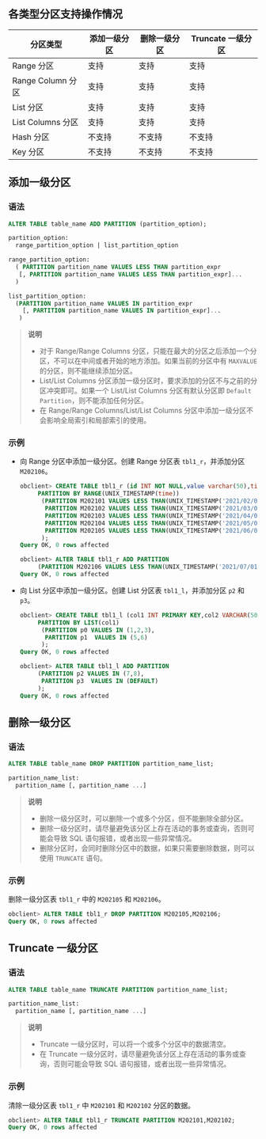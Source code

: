 ## 各类型分区支持操作情况

| 分区类型          | 添加一级分区 | 删除一级分区 | Truncate 一级分区 |
| ----------------- | ------------ | ------------ | ----------------- |
| Range 分区        | 支持         | 支持         | 支持              |
| Range Column 分区 | 支持         | 支持         | 支持              |
| List 分区         | 支持         | 支持         | 支持              |
| List Columns 分区 | 支持         | 支持         | 支持              |
| Hash 分区         | 不支持       | 不支持       | 不支持            |
| Key 分区          | 不支持       | 不支持       | 不支持            |

## 添加一级分区

### 语法

```sql
ALTER TABLE table_name ADD PARTITION (partition_option);

partition_option:
  range_partition_option | list_partition_option

range_partition_option:
  ( PARTITION partition_name VALUES LESS THAN partition_expr
   [, PARTITION partition_name VALUES LESS THAN partition_expr]...
  )

list_partition_option:
  (PARTITION partition_name VALUES IN partition_expr
    [, PARTITION partition_name VALUES IN partition_expr]...
   )
```

> **说明**
>
> - 对于 Range/Range Columns 分区，只能在最大的分区之后添加一个分区，不可以在中间或者开始的地方添加。如果当前的分区中有 `MAXVALUE` 的分区，则不能继续添加分区。
> - List/List Columns 分区添加一级分区时，要求添加的分区不与之前的分区冲突即可。如果一个 List/List Columns 分区有默认分区即 `Default Partition`，则不能添加任何分区。
> - 在 Range/Range Columns/List/List Columns 分区中添加一级分区不会影响全局索引和局部索引的使用。

### 示例

- 向 Range 分区中添加一级分区。创建 Range 分区表 `tbl1_r`，并添加分区 `M202106`。

  ```sql
  obclient> CREATE TABLE tbl1_r (id INT NOT NULL,value varchar(50),time TIMESTAMP NOT NULL)
       PARTITION BY RANGE(UNIX_TIMESTAMP(time)) 
        (PARTITION M202101 VALUES LESS THAN(UNIX_TIMESTAMP('2021/02/01')),
         PARTITION M202102 VALUES LESS THAN(UNIX_TIMESTAMP('2021/03/01')),
         PARTITION M202103 VALUES LESS THAN(UNIX_TIMESTAMP('2021/04/01')),
         PARTITION M202104 VALUES LESS THAN(UNIX_TIMESTAMP('2021/05/01')),
         PARTITION M202105 VALUES LESS THAN(UNIX_TIMESTAMP('2021/06/01'))
        );
  Query OK, 0 rows affected
  
  obclient> ALTER TABLE tbl1_r ADD PARTITION 
       (PARTITION M202106 VALUES LESS THAN(UNIX_TIMESTAMP('2021/07/01')));
  Query OK, 0 rows affected
  ```

- 向 List 分区中添加一级分区。创建 List 分区表 `tbl1_l`，并添加分区 `p2` 和 `p3`。

  ```sql
  obclient> CREATE TABLE tbl1_l (col1 INT PRIMARY KEY,col2 VARCHAR(50))
       PARTITION BY LIST(col1) 
        (PARTITION p0 VALUES IN (1,2,3),
         PARTITION p1  VALUES IN (5,6)
        );
  Query OK, 0 rows affected
  
  obclient> ALTER TABLE tbl1_l ADD PARTITION 
       (PARTITION p2 VALUES IN (7,8),
        PARTITION p3  VALUES IN (DEFAULT)
       );
  Query OK, 0 rows affected
  ```

## 删除一级分区

### 语法

```sql
ALTER TABLE table_name DROP PARTITION partition_name_list;

partition_name_list:
  partition_name [, partition_name ...]
```

> **说明**
>
> - 删除一级分区时，可以删除一个或多个分区，但不能删除全部分区。
> - 删除一级分区时，请尽量避免该分区上存在活动的事务或查询，否则可能会导致 SQL 语句报错，或者出现一些异常情况。
> - 删除分区时，会同时删除分区中的数据，如果只需要删除数据，则可以使用 `TRUNCATE` 语句。

### 示例

删除一级分区表 `tbl1_r` 中的 `M202105` 和 `M202106`。

```sql
obclient> ALTER TABLE tbl1_r DROP PARTITION M202105,M202106;
Query OK, 0 rows affected
```

## Truncate 一级分区

### 语法

```sql
ALTER TABLE table_name TRUNCATE PARTITION partition_name_list;

partition_name_list:
  partition_name [, partition_name ...]
```

> **说明**
>
> - Truncate 一级分区时，可以将一个或多个分区中的数据清空。
> - 在 Truncate 一级分区时，请尽量避免该分区上存在活动的事务或查询，否则可能会导致 SQL 语句报错，或者出现一些异常情况。

### 示例

清除一级分区表 `tbl1_r` 中 `M202101` 和 `M202102` 分区的数据。

```sql
obclient> ALTER TABLE tbl1_r TRUNCATE PARTITION M202101,M202102;
Query OK, 0 rows affected
```